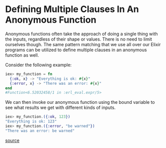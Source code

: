 # Defining Multiple Clauses In An Anonymous Function

Anonymous functions often take the approach of doing a single thing with the
inputs, regardless of their shape or values. There is no need to limit
ourselves though. The same pattern matching that we use all over our Elixir
programs can be utilized to define multiple clauses in an anonymous function
as well.

Consider the following example:

```elixir
iex> my_function = fn
  {:ok, x} -> "Everything is ok: #{x}"
  {:error, x} -> "There was an error: #{x}"
end
#Function<6.52032458/1 in :erl_eval.expr/5>
```

We can then invoke our anonymous function using the bound variable to see
what results we get with different kinds of inputs.

```elixir
iex> my_function.({:ok, 123})
"Everything is ok: 123"
iex> my_function.({:error, "be warned"})
"There was an error: be warned"
```

[source](http://stackoverflow.com/a/18023790/535590)
